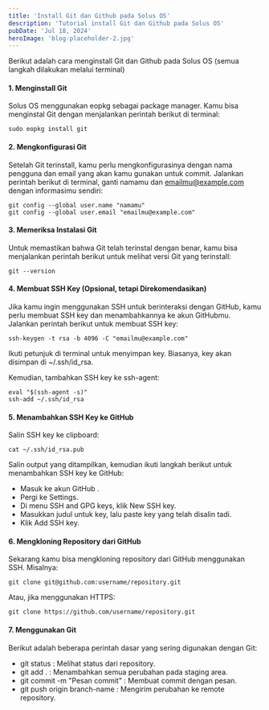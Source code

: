 ```yaml
---
title: 'Install Git dan Github pada Solus OS'
description: 'Tutorial install Git dan Github pada Solus OS'
pubDate: 'Jul 18, 2024'
heroImage: 'blog-placeholder-2.jpg'
---
```


Berikut adalah cara menginstall Git dan Github pada Solus OS (semua langkah dilakukan melalui terminal)

#### 1. Menginstall Git
Solus OS menggunakan eopkg sebagai package manager. Kamu bisa menginstal Git dengan menjalankan perintah berikut di terminal:

```
sudo eopkg install git
```

#### 2. Mengkonfigurasi Git
Setelah Git terinstall, kamu perlu mengkonfigurasinya dengan nama pengguna dan email yang akan kamu gunakan untuk commit. Jalankan perintah berikut di terminal, ganti namamu dan emailmu@example.com dengan informasimu sendiri:

```
git config --global user.name "namamu"
git config --global user.email "emailmu@example.com"
```

#### 3. Memeriksa Instalasi Git
Untuk memastikan bahwa Git telah terinstal dengan benar, kamu bisa menjalankan perintah berikut untuk melihat versi Git yang terinstall:

```
git --version
```

#### 4. Membuat SSH Key (Opsional, tetapi Direkomendasikan)
Jika kamu ingin menggunakan SSH untuk berinteraksi dengan GitHub, kamu perlu membuat SSH key dan menambahkannya ke akun GitHubmu. Jalankan perintah berikut untuk membuat SSH key:

```
ssh-keygen -t rsa -b 4096 -C "emailmu@example.com"
```

Ikuti petunjuk di terminal untuk menyimpan key. Biasanya, key akan disimpan di ~/.ssh/id_rsa.

Kemudian, tambahkan SSH key ke ssh-agent:

```
eval "$(ssh-agent -s)"
ssh-add ~/.ssh/id_rsa
```

#### 5. Menambahkan SSH Key ke GitHub
Salin SSH key ke clipboard:

```
cat ~/.ssh/id_rsa.pub
```

Salin output yang ditampilkan, kemudian ikuti langkah berikut untuk menambahkan SSH key ke GitHub:

- Masuk ke akun GitHub .
- Pergi ke Settings.
- Di menu SSH and GPG keys, klik New SSH key.
- Masukkan judul untuk key, lalu paste key yang telah disalin tadi.
- Klik Add SSH key.

#### 6. Mengkloning Repository dari GitHub
Sekarang kamu bisa mengkloning repository dari GitHub menggunakan SSH. Misalnya:

```
git clone git@github.com:username/repository.git
```

Atau, jika menggunakan HTTPS:

```
git clone https://github.com/username/repository.git
```

#### 7. Menggunakan Git
Berikut adalah beberapa perintah dasar yang sering digunakan dengan Git:

- git status : Melihat status dari repository.
- git add . : Menambahkan semua perubahan pada staging area.
- git commit -m "Pesan commit" : Membuat commit dengan pesan.
- git push origin branch-name : Mengirim perubahan ke remote repository.
